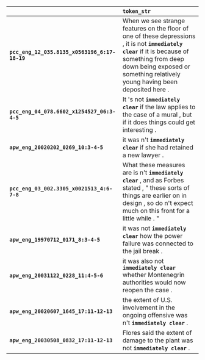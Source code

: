 |                                               | `token_str`                                                                                                                                                                                                                       |
|:----------------------------------------------|:----------------------------------------------------------------------------------------------------------------------------------------------------------------------------------------------------------------------------------|
| **`pcc_eng_12_035.8135_x0563196_6:17-18-19`** | When we see strange features on the floor of one of these depressions , it is not __``immediately clear``__ if it is because of something from deep down being exposed or something relatively young having been deposited here . |
| **`pcc_eng_04_078.6602_x1254527_06:3-4-5`**   | It 's not __``immediately clear``__ if the law applies to the case of a mural , but if it does things could get interesting .                                                                                                     |
| **`apw_eng_20020202_0269_10:3-4-5`**          | it was n't __``immediately clear``__ if she had retained a new lawyer .                                                                                                                                                           |
| **`pcc_eng_03_002.3305_x0021513_4:6-7-8`**    | What these measures are is n't __``immediately clear``__ , and as Forbes stated , " these sorts of things are earlier on in design , so do n't expect much on this front for a little while . "                                   |
| **`apw_eng_19970712_0171_8:3-4-5`**           | it was not __``immediately clear``__ how the power failure was connected to the jail break .                                                                                                                                      |
| **`apw_eng_20031122_0228_11:4-5-6`**          | it was also not __``immediately clear``__ whether Montenegrin authorities would now reopen the case .                                                                                                                             |
| **`apw_eng_20020607_1645_17:11-12-13`**       | the extent of U.S. involvement in the ongoing offensive was n't __``immediately clear``__ .                                                                                                                                       |
| **`apw_eng_20030508_0832_17:11-12-13`**       | Flores said the extent of damage to the plant was not __``immediately clear``__ .                                                                                                                                                 |